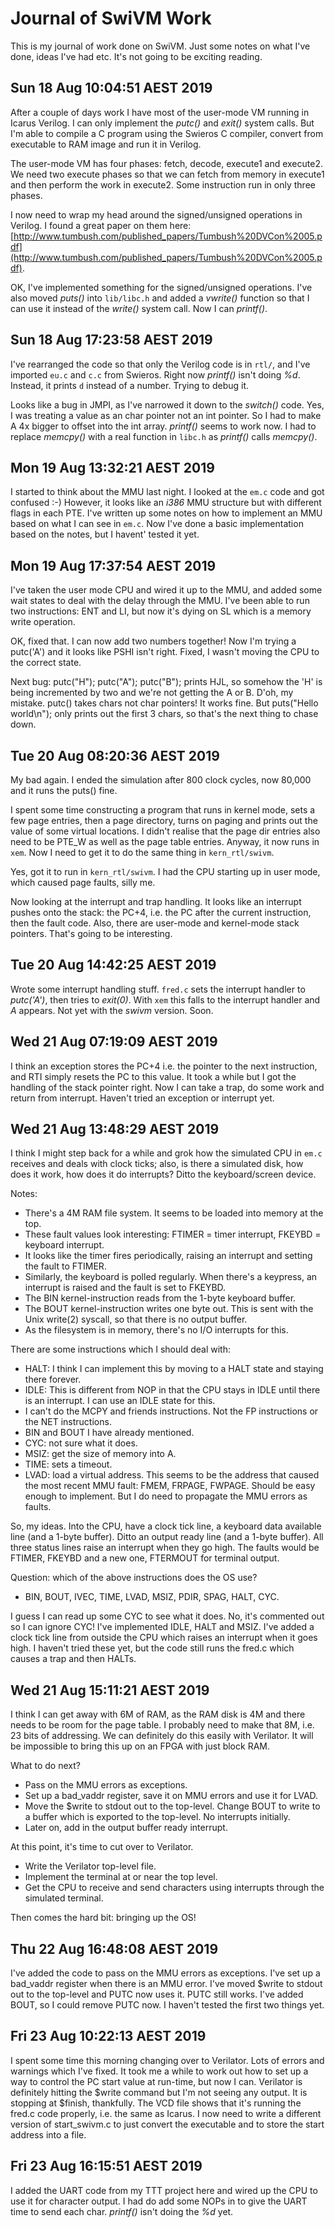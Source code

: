 # Journal of SwiVM Work

This is my journal of work done on SwiVM. Just some notes on what I've
done, ideas I've had etc. It's not going to be exciting reading.

## Sun 18 Aug 10:04:51 AEST 2019

After a couple of days work I have most of the user-mode VM running in
Icarus Verilog. I can only implement the *putc()* and *exit()* system
calls. But I'm able to compile a C program using the Swieros C compiler,
convert from executable to RAM image and run it in Verilog.

The user-mode VM has four phases: fetch, decode, execute1 and execute2.
We need two execute phases so that we can fetch from memory in execute1
and then perform the work in execute2. Some instruction run in only
three phases.

I now need to wrap my head around the signed/unsigned operations in Verilog.
I found a great paper on them here:
[http://www.tumbush.com/published_papers/Tumbush%20DVCon%2005.pdf](http://www.tumbush.com/published_papers/Tumbush%20DVCon%2005.pdf).

OK, I've implemented something for the signed/unsigned operations.
I've also moved *puts()* into `lib/libc.h` and added a *vwrite()*
function so that I can use it instead of the *write()* system call.
Now I can *printf()*.

## Sun 18 Aug 17:23:58 AEST 2019

I've rearranged the code so that only the Verilog code is in `rtl/`,
and I've imported `eu.c` and `c.c` from Swieros. Right now *printf()*
isn't doing *%d*. Instead, it prints `d` instead of a number. Trying to
debug it.

Looks like a bug in JMPI, as I've narrowed it down to the *switch()*
code. Yes, I was treating a value as an char pointer not an
int pointer. So I had to make A 4x bigger to offset into the int
array. *printf()* seems to work now. I had to replace *memcpy()* with
a real function in `libc.h` as *printf()* calls *memcpy()*.

## Mon 19 Aug 13:32:21 AEST 2019

I started to think about the MMU last night. I looked at the `em.c`
code and got confused :-) However, it looks like an *i386* MMU structure
but with different flags in each PTE. I've written up some notes on how
to implement an MMU based on what I can see in `em.c`. Now I've done a
basic implementation based on the notes, but I havent' tested it yet.

## Mon 19 Aug 17:37:54 AEST 2019

I've taken the user mode CPU and wired it up to the MMU, and added some
wait states to deal with the delay through the MMU. I've been able to
run two instructions: ENT and LI, but now it's dying on SL which is a
memory write operation.

OK, fixed that. I can now add two numbers together! Now I'm trying a
putc('A') and it looks like PSHI isn't right. Fixed, I wasn't moving
the CPU to the correct state.

Next bug: putc("H"); putc("A"); putc("B"); prints HJL, so somehow the
'H' is being incremented by two and we're not getting the A or B. D'oh,
my mistake. putc() takes chars not char pointers! It works fine. But
puts("Hello world\n"); only prints out the first 3 chars, so that's the
next thing to chase down.

## Tue 20 Aug 08:20:36 AEST 2019

My bad again. I ended the simulation after 800 clock cycles, now
80,000 and it runs the puts() fine.

I spent some time constructing a program that runs in kernel mode,
sets a few page entries, then a page directory, turns on paging
and prints out the value of some virtual locations. I didn't realise
that the page dir entries also need to be PTE_W as well as the page
table entries. Anyway, it now runs in `xem`. Now I need to get it
to do the same thing in `kern_rtl/swivm`.

Yes, got it to run in `kern_rtl/swivm`. I had the CPU starting up
in user mode, which caused page faults, silly me.

Now looking at the interrupt and trap handling. It looks like
an interrupt pushes onto the stack: the PC+4, i.e. the PC
after the current instruction, then the fault code. Also, there
are user-mode and kernel-mode stack pointers. That's going to
be interesting.

## Tue 20 Aug 14:42:25 AEST 2019

Wrote some interrupt handling stuff. `fred.c` sets the interrupt
handler to *putc('A')*, then tries to *exit(0)*. With `xem`
this falls to the interrupt handler and *A* appears. Not yet
with the *swivm* version. Soon.

## Wed 21 Aug 07:19:09 AEST 2019

I think an exception stores the PC+4 i.e. the pointer to the
next instruction, and RTI simply resets the PC to this value.
It took a while but I got the handling of the stack pointer
right. Now I can take a trap, do some work and return from
interrupt. Haven't tried an exception or interrupt yet.

## Wed 21 Aug 13:48:29 AEST 2019

I think I might step back for a while and grok how the simulated
CPU in `em.c` receives and deals with clock ticks; also, is there
a simulated disk, how does it work, how does it do interrupts?
Ditto the keyboard/screen device.

Notes:

 + There's a 4M RAM file system. It seems to be loaded into memory
   at the top.
 + These fault values look interesting: FTIMER = timer interrupt,
   FKEYBD = keyboard interrupt.
 + It looks like the timer fires periodically, raising an interrupt
   and setting the fault to FTIMER.
 + Similarly, the keyboard is polled regularly. When there's a keypress,
   an interrupt is raised and the fault is set to FKEYBD.
 + The BIN kernel-instruction reads from the 1-byte keyboard buffer.
 + The BOUT kernel-instruction writes one byte out. This is sent with the
   Unix write(2) syscall, so that there is no output buffer.
 + As the filesystem is in memory, there's no I/O interrupts for this.

There are some instructions which I should deal with:

 + HALT: I think I can implement this by moving to a HALT state and staying
   there forever.
 + IDLE: This is different from NOP in that the CPU stays in IDLE until
   there is an interrupt. I can use an IDLE state for this.
 + I can't do the MCPY and friends instructions. Not the FP instructions
   or the NET instructions.
 + BIN and BOUT I have already mentioned.
 + CYC: not sure what it does.
 + MSIZ: get the size of memory into A.
 + TIME: sets a timeout.
 + LVAD: load a virtual address. This seems to be the address that
   caused the most recent MMU fault: FMEM, FRPAGE, FWPAGE. Should be
   easy enough to implement. But I do need to propagate the MMU errors
   as faults.

So, my ideas. Into the CPU, have a clock tick line, a keyboard data
available line (and a 1-byte buffer). Ditto an output ready line
(and a 1-byte buffer). All three status lines raise an interrupt
when they go high. The faults would be FTIMER, FKEYBD and a new one,
FTERMOUT for terminal output.

Question: which of the above instructions does the OS use?

 + BIN, BOUT, IVEC, TIME, LVAD, MSIZ, PDIR, SPAG, HALT, CYC.

I guess I can read up some CYC to see what it does. No, it's commented out
so I can ignore CYC! I've implemented IDLE, HALT and MSIZ. I've added a
clock tick line from outside the CPU which raises an interrupt when it
goes high. I haven't tried these yet, but the code still runs the fred.c
which causes a trap and then HALTs.

## Wed 21 Aug 15:11:21 AEST 2019

I think I can get away with 6M of RAM, as the RAM disk is 4M and
there needs to be room for the page table. I probably need to make
that 8M, i.e. 23 bits of addressing. We can definitely do this
easily with Verilator. It will be impossible to bring this up on an
FPGA with just block RAM.

What to do next?

 + Pass on the MMU errors as exceptions.
 + Set up a bad_vaddr register, save it on MMU errors
   and use it for LVAD.
 + Move the $write to stdout out to the top-level.
   Change BOUT to write to a buffer which is exported
   to the top-level. No interrupts initially.
 + Later on, add in the output buffer ready interrupt.

At this point, it's time to cut over to Verilator.

 + Write the Verilator top-level file.
 + Implement the terminal at or near the top level.
 + Get the CPU to receive and send characters using
   interrupts through the simulated terminal.

Then comes the hard bit: bringing up the OS!

## Thu 22 Aug 16:48:08 AEST 2019

I've added the code to pass on the MMU errors as exceptions.
I've set up a bad_vaddr register when there is an MMU error.
I've moved $write to stdout out to the top-level and PUTC
now uses it. PUTC still works. I've added BOUT, so I could
remove PUTC now. I haven't tested the first two things yet.

## Fri 23 Aug 10:22:13 AEST 2019

I spent some time this morning changing over to Verilator.
Lots of errors and warnings which I've fixed. It took me
a while to work out how to set up a way to control the PC
start value at run-time, but now I can. Verilator is
definitely hitting the $write command but I'm not seeing
any output. It is stopping at $finish, thankfully. The
VCD file shows that it's running the fred.c code properly,
i.e. the same as Icarus. I now need to write a different
version of start_swivm.c to just convert the executable
and to store the start address into a file.

## Fri 23 Aug 16:15:51 AEST 2019

I added the UART code from my TTT project here and wired
up the CPU to use it for character output. I had do add
some NOPs in to give the UART time to send each char.
*printf()* isn't doing the *%d* yet.
